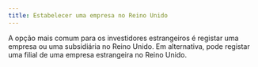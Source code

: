```yaml
---
title: Estabelecer uma empresa no Reino Unido
---
```

A opção mais comum para os investidores estrangeiros é registar uma empresa ou uma subsidiária no Reino Unido. Em alternativa, pode registar uma filial de uma empresa estrangeira no Reino Unido. 
